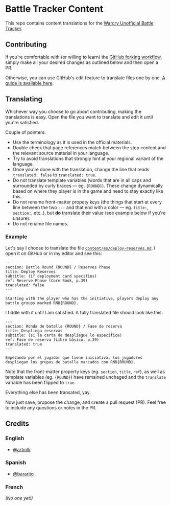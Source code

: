 # Battle Tracker Content

This repo contains content translations for the [Warcry Unofficial Battle Tracker](https://tracker.warcryunofficial.com).

## Contributing

If you're comfortable with (or willing to learn) the [GitHub forking workflow](https://guides.github.com/activities/forking/), simply make all your desired changes as outlined below and then open a PR.

Otherwise, you can use GitHub's edit feature to translate files one by one. [A guide is available here](https://help.github.com/en/github/managing-files-in-a-repository/editing-files-in-your-repository).

## Translating

Whichever way you choose to go about contributing, making the translations is easy. Open the file you want to translate and edit it until you're satisfied.

Couple of pointers:

- Use the terminology as it is used in the official materials.
- Double check that page references match between the step content and the relevant source material in your language.
- Try to avoid translations that strongly hint at your regional variant of the language.
- Once you're done with the translation, change the line that reads `translated: false` to `translated: true`.
- Do not translate template variables (words that are in all caps and surrounded by curly braces — eg. `{ROUND}`). These change dynamically based on where they player is in the game and need to stay exactly like this.
- Do not rename front-matter propety keys (the things that start at every line between the two `---` and that end with a color — eg. `title:`, `section:`, etc..), but **do** translate their value (see example below if you're unsure).
- Do not rename file names.

### Example

Let's say I choose to translate the file [`content/es/deploy-reserves.md`](./content/es/deploy-reserves.md). I open it on GitHub or in my editor and see this:

```
---
section: Battle Round {ROUND} / Reserves Phase
title: Deploy Reserves
subtitle: (if deployment card specifies)
ref: Reserve Phase (Core Book, p.39)
translated: false
---

Starting with the player who has the initiative, players deploy any battle groups marked RND{ROUND}.
```

I fiddle with it until I am satisfied. A fully translated file should look like this:

```
---
section: Ronda de batalla {ROUND} / Fase de reserva
title: Despliega reservas
subtitle: (si la carta de despliegue lo especifica)
ref: Fase de reserva (Libro básico, p.39)
translated: true
---

Empezando por el jugador que tiene iniciativa, los jugadores despliegan los grupos de batalla marcados con RND{ROUND}.
```

Note that the front-matter property keys (eg. `section`, `title`, `ref`), as well as template variables (eg. `{ROUND}`) have remained unchaged and the `translate` variable has been flipped to `true`.

Everything else has been transated, yay.

Now just save, propose the change, and create a pull request (PR). Feel free to include any questions or notes in the PR.

## Credits

### English

- [@artmllr](https://www.reddit.com/user/artmllr)

### Spanish

- [@bararito](https://github.com/Bararito)

### French

_(No one yet!)_
